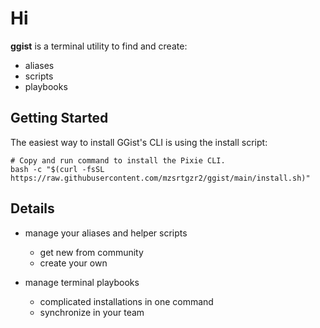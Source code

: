 # Hi 

**ggist** is a terminal utility to find and create:
- aliases
- scripts
- playbooks


## Getting Started
The easiest way to install GGist's CLI is using the install script:

```
# Copy and run command to install the Pixie CLI.
bash -c "$(curl -fsSL https://raw.githubusercontent.com/mzsrtgzr2/ggist/main/install.sh)"
```

## Details 
- manage your aliases and helper scripts
    - get new from community 
    - create your own

- manage terminal playbooks
    - complicated installations in one command
    - synchronize in your team


